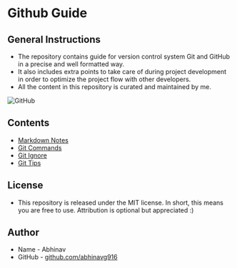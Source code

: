 # Github Guide
## General Instructions
* The repository contains guide for version control system Git and GitHub in a precise and well formatted way. 
* It also includes extra points to take care of during project development in order to optimize the project flow with other developers.
* All the content in this repository is curated and maintained by me.

![GitHub](https://i2.wp.com/supportdriven.com/wp-content/uploads/2017/10/github-logo.png?ssl=1)

## Contents
* [Markdown Notes](https://github.com/abhinavg916/github-guide/blob/master/Markdown-Notes.md)
* [Git Commands](https://github.com/abhinavg916/github-guide/blob/master/Git-Commands.md)
* [Git Ignore](https://github.com/abhinavg916/github-guide/blob/master/Git-Ignore.md)
* [Git Tips](https://github.com/abhinavg916/github-guide/blob/master/Git-Tips.md)

## License
* This repository is released under the MIT license. In short, this means you are free to use. Attribution is optional but appreciated :)

## Author
* Name - Abhinav
* GitHub - [github.com/abhinavg916](https://github.com/abhinavg916)
